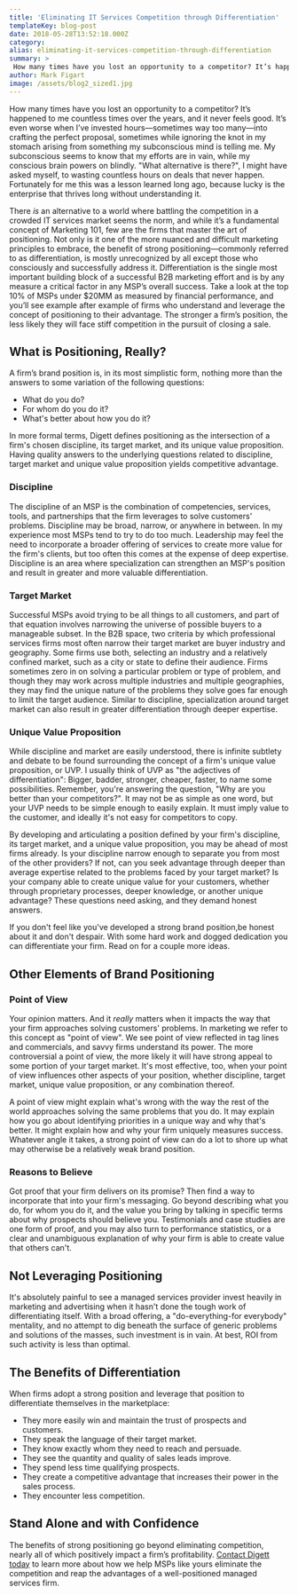 ```yaml
---
title: 'Eliminating IT Services Competition through Differentiation'
templateKey: blog-post
date: 2018-05-28T13:52:18.000Z
category: 
alias: eliminating-it-services-competition-through-differentiation
summary: > 
 How many times have you lost an opportunity to a competitor? It’s happened to me countless times over the years, and it never feels good. It’s even worse when I’ve invested hours—sometimes way too many—into crafting the perfect proposal, sometimes while ignoring the knot in my stomach arising from something my subconscious mind is telling me. My subconscious seems to know that my efforts are in vain, while my conscious brain powers on blindly. "What alternative is there?", I might have asked myself, to wasting countless hours on deals that never happen.
author: Mark Figart
image: /assets/blog2_sized1.jpg
---
```


How many times have you lost an opportunity to a competitor? It’s happened to me countless times over the years, and it never feels good. It’s even worse when I’ve invested hours—sometimes way too many—into crafting the perfect proposal, sometimes while ignoring the knot in my stomach arising from something my subconscious mind is telling me. My subconscious seems to know that my efforts are in vain, while my conscious brain powers on blindly. "What alternative is there?", I might have asked myself, to wasting countless hours on deals that never happen. Fortunately for me this was a lesson learned long ago, because lucky is the enterprise that thrives long without understanding it.

There _is_ an alternative to a world where battling the competition in a crowded IT services market seems the norm, and while it’s a fundamental concept of Marketing 101, few are the firms that master the art of positioning. Not only is it one of the more nuanced and difficult marketing principles to embrace, the benefit of strong positioning—commonly referred to as differentiation, is mostly unrecognized by all except those who consciously and successfully address it. Differentiation is the single most important building block of a successful B2B marketing effort and is by any measure a critical factor in any MSP’s overall success. Take a look at the top 10% of MSPs under $20MM as measured by financial performance, and you’ll see example after example of firms who understand and leverage the concept of positioning to their advantage. The stronger a firm’s position, the less likely they will face stiff competition in the pursuit of closing a sale.

What is Positioning, Really?
----------------------------

A firm’s brand position is, in its most simplistic form, nothing more than the answers to some variation of the following questions:

*   What do you do?
*   For whom do you do it?
*   What's better about how you do it?

In more formal terms, Digett defines positioning as the intersection of a firm's chosen discipline, its target market, and its unique value proposition. Having quality answers to the underlying questions related to discipline, target market and unique value proposition yields competitive advantage.

### Discipline

The discipline of an MSP is the combination of competencies, services, tools, and partnerships that the firm leverages to solve customers' problems. Discipline may be broad, narrow, or anywhere in between. In my experience most MSPs tend to try to do too much. Leadership may feel the need to incorporate a broader offering of services to create more value for the firm's clients, but too often this comes at the expense of deep expertise. Discipline is an area where specialization can strengthen an MSP's position and result in greater and more valuable differentiation.

### Target Market

Successful MSPs avoid trying to be all things to all customers, and part of that equation involves narrowing the universe of possible buyers to a manageable subset. In the B2B space, two criteria by which professional services firms most often narrow their target market are buyer industry and geography. Some firms use both, selecting an industry and a relatively confined market, such as a city or state to define their audience. Firms sometimes zero in on solving a particular problem or type of problem, and though they may work across multiple industries and multiple geographies, they may find the unique nature of the problems they solve goes far enough to limit the target audience. Similar to discipline, specialization around target market can also result in greater differentiation through deeper expertise.

### Unique Value Proposition

While discipline and market are easily understood, there is infinite subtlety and debate to be found surrounding the concept of a firm's unique value proposition, or UVP. I usually think of UVP as "the adjectives of differentiation": Bigger, badder, stronger, cheaper, faster, to name some possibilities. Remember, you're answering the question, "Why are you better than your competitors?". It may not be as simple as one word, but your UVP needs to be simple enough to easily explain. It must imply value to the customer, and ideally it's not easy for competitors to copy.

By developing and articulating a position defined by your firm's discipline, its target market, and a unique value proposition, you may be ahead of most firms already. Is your discipline narrow enough to separate you from most of the other providers? If not, can you seek advantage through deeper than average expertise related to the problems faced by your target market? Is your company able to create unique value for your customers, whether through proprietary processes, deeper knowledge, or another unique advantage? These questions need asking, and they demand honest answers.

If you don't feel like you've developed a strong brand position,be honest about it and don't despair. With some hard work and dogged dedication you can differentiate your firm. Read on for a couple more ideas.

Other Elements of Brand Positioning
-----------------------------------

### Point of View

Your opinion matters. And it _really_ matters when it impacts the way that your firm approaches solving customers' problems. In marketing we refer to this concept as "point of view". We see point of view reflected in tag lines and commercials, and savvy firms understand its power. The more controversial a point of view, the more likely it will have strong appeal to some portion of your target market. It's most effective, too, when your point of view influences other aspects of your position, whether discipline, target market, unique value proposition, or any combination thereof.

A point of view might explain what's wrong with the way the rest of the world approaches solving the same problems that you do. It may explain how you go about identifying priorities in a unique way and why that's better. It might explain how and why your firm uniquely measures success. Whatever angle it takes, a strong point of view can do a lot to shore up what may otherwise be a relatively weak brand position.

### Reasons to Believe

Got proof that your firm delivers on its promise? Then find a way to incorporate that into your firm's messaging. Go beyond describing what you do, for whom you do it, and the value you bring by talking in specific terms about why prospects should believe you. Testimonials and case studies are one form of proof, and you may also turn to performance statistics, or a clear and unambiguous explanation of why your firm is able to create value that others can't.

Not Leveraging Positioning
--------------------------

It's absolutely painful to see a managed services provider invest heavily in marketing and advertising when it hasn't done the tough work of differentiating itself. With a broad offering, a "do-everything-for everybody" mentality, and no attempt to dig beneath the surface of generic problems and solutions of the masses, such investment is in vain. At best, ROI from such activity is less than optimal.

The Benefits of Differentiation
-------------------------------

When firms adopt a strong position and leverage that position to differentiate themselves in the marketplace:

*   They more easily win and maintain the trust of prospects and customers.
*   They speak the language of their target market.
*   They know exactly whom they need to reach and persuade.
*   They see the quantity and quality of sales leads improve.
*   They spend less time qualifying prospects.
*   They create a competitive advantage that increases their power in the sales process.
*   They encounter less competition.

Stand Alone and with Confidence
-------------------------------

The benefits of strong positioning go beyond eliminating competition, nearly all of which positively impact a firm’s profitability. [Contact Digett today](/contact) to learn more about how we help MSPs like yours eliminate the competition and reap the advantages of a well-positioned managed services firm.